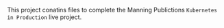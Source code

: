This project conatins files to complete the Manning Publictions `Kubernetes in Production` live project.



